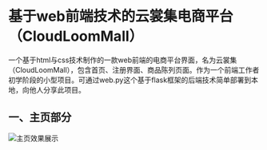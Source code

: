 # 基于web前端技术的云裳集电商平台（CloudLoomMall）
一个基于html与css技术制作的一款web前端的电商平台界面，名为云裳集（CloudLoomMall），包含首页、注册界面、商品陈列页面。作为一个前端工作者初学阶段的小型项目。可通过web.py这个基于flask框架的后端技术简单部署到本地，向他人分享此项目。



## 一、主页部分

![主页效果展示]([public/homeshow.png](https://github.com/hide-self/CloudLoomMall/blob/main/public/homeshow.png?raw=true))
